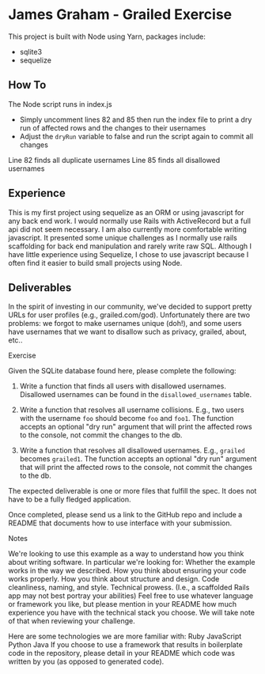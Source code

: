 # James Graham - Grailed Exercise
This project is built with Node using Yarn, packages include:
  - sqlite3
  - sequelize

## How To
The Node script runs in index.js
- Simply uncomment lines 82 and 85 then run the index file to print a dry run of affected rows and the changes to their usernames
- Adjust the `dryRun` variable to false and run the script again to commit all changes

Line 82 finds all duplicate usernames
Line 85 finds all disallowed usernames

## Experience
This is my first project using sequelize as an ORM or using javascript for any back end work.
I would normally use Rails with ActiveRecord but a full api did not seem necessary. 
I am also currently more comfortable writing javascript. 
It presented some unique challenges as I normally use rails scaffolding for back end manipulation and rarely write raw SQL. 
Although I have little experience using Sequelize, I chose to use javascript because I often find it easier to build small projects using Node.

## Deliverables

In the spirit of investing in our community, we've decided to support pretty URLs for user profiles (e.g., grailed.com/god). Unfortunately there are two problems: we forgot to make usernames unique (doh!), and some users have usernames that we want to disallow such as privacy, grailed, about, etc..

Exercise

Given the SQLite database found here, please complete the following:
1. Write a function that finds all users with disallowed usernames. Disallowed usernames can be found in the `disallowed_usernames` table.

2. Write a function that resolves all username collisions. E.g., two users with the username `foo` should become `foo` and `foo1`. The function accepts an optional "dry run" argument that will print the affected rows to the console, not commit the changes to the db.

3. Write a function that resolves all disallowed usernames. E.g., `grailed` becomes `grailed1`. The function accepts an optional "dry run" argument that will print the affected rows to the console, not commit the changes to the db.

The expected deliverable is one or more files that fulfill the spec. It does not have to be a fully fledged application.

Once completed, please send us a link to the GitHub repo and include a README that documents how to use interface with your submission.

Notes

We're looking to use this example as a way to understand how you think about writing software. In particular we're looking for:
Whether the example works in the way we described.
How you think about ensuring your code works properly.
How you think about structure and design.
Code cleanliness, naming, and style.
Technical prowess. (I.e., a scaffolded Rails app may not best portray your abilities)
Feel free to use whatever language or framework you like, but please mention in your README how much experience you have with the technical stack you choose. We will take note of that when reviewing your challenge.

Here are some technologies we are more familiar with:
Ruby
JavaScript
Python
Java
If you choose to use a framework that results in boilerplate code in the repository, please detail in your README which code was written by you (as opposed to generated code).
